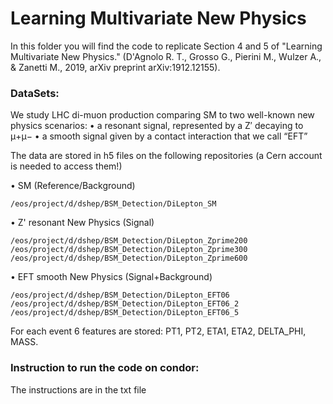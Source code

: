 # Learning Multivariate New Physics

In this folder you will find the code to replicate Section 4 and 5 of "Learning Multivariate New Physics." (D'Agnolo R. T., Grosso G., Pierini M., Wulzer A., & Zanetti M., 2019, arXiv preprint arXiv:1912.12155).

### DataSets:
We study LHC di-muon production comparing SM to two well-known new physics scenarios:
• a resonant signal, represented by a Z′ decaying to μ+μ−
• a smooth signal given by a contact interaction that we call “EFT”

The data are stored in h5 files on the following repositories (a Cern account is needed to access them!)

• SM (Reference/Background)
```
/eos/project/d/dshep/BSM_Detection/DiLepton_SM
```
• Z' resonant New Physics (Signal)
```
/eos/project/d/dshep/BSM_Detection/DiLepton_Zprime200
/eos/project/d/dshep/BSM_Detection/DiLepton_Zprime300
/eos/project/d/dshep/BSM_Detection/DiLepton_Zprime600
```
• EFT smooth New Physics (Signal+Background)
```
/eos/project/d/dshep/BSM_Detection/DiLepton_EFT06
/eos/project/d/dshep/BSM_Detection/DiLepton_EFT06_2
/eos/project/d/dshep/BSM_Detection/DiLepton_EFT06_5
```
For each event 6 features are stored: PT1, PT2, ETA1, ETA2, DELTA_PHI, MASS.

### Instruction to run the code on condor:

The instructions are in the txt file
